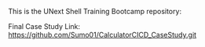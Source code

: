 This is the UNext Shell Training Bootcamp repository:

Final Case Study Link: https://github.com/Sumo01/CalculatorCICD_CaseStudy.git

